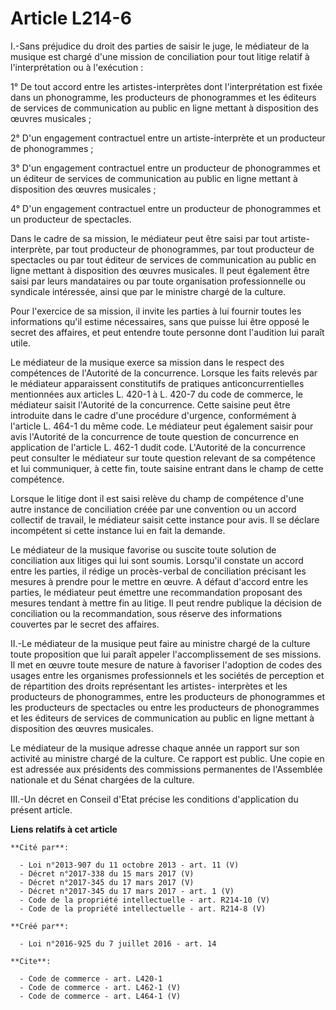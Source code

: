 # Article L214-6

I.-Sans préjudice du droit des parties de saisir le juge, le médiateur de la musique est chargé d'une mission de conciliation
pour tout litige relatif à l'interprétation ou à l'exécution : 

1° De tout accord entre les artistes-interprètes dont l'interprétation est fixée dans un phonogramme, les producteurs de
phonogrammes et les éditeurs de services de communication au public en ligne mettant à disposition des œuvres musicales ; 

2° D'un engagement contractuel entre un artiste-interprète et un producteur de phonogrammes ; 

3° D'un engagement contractuel entre un producteur de phonogrammes et un éditeur de services de communication au public en
ligne mettant à disposition des œuvres musicales ; 

4° D'un engagement contractuel entre un producteur de phonogrammes et un producteur de spectacles. 

Dans le cadre de sa mission, le médiateur peut être saisi par tout artiste-interprète, par tout producteur de phonogrammes,
par tout producteur de spectacles ou par tout éditeur de services de communication au public en ligne mettant à disposition
des œuvres musicales. Il peut également être saisi par leurs mandataires ou par toute organisation professionnelle ou
syndicale intéressée, ainsi que par le ministre chargé de la culture. 

Pour l'exercice de sa mission, il invite les parties à lui fournir toutes les informations qu'il estime nécessaires, sans que
puisse lui être opposé le secret des affaires, et peut entendre toute personne dont l'audition lui paraît utile. 

Le médiateur de la musique exerce sa mission dans le respect des compétences de l'Autorité de la concurrence. Lorsque les
faits relevés par le médiateur apparaissent constitutifs de pratiques anticoncurrentielles mentionnées aux articles L. 420-1
à L. 420-7 du code de commerce, le médiateur saisit l'Autorité de la concurrence. Cette saisine peut être introduite dans le
cadre d'une procédure d'urgence, conformément à l'article L. 464-1 du même code. Le médiateur peut également saisir pour avis
l'Autorité de la concurrence de toute question de concurrence en application de l'article L. 462-1 dudit code. L'Autorité de
la concurrence peut consulter le médiateur sur toute question relevant de sa compétence et lui communiquer, à cette fin,
toute saisine entrant dans le champ de cette compétence. 

Lorsque le litige dont il est saisi relève du champ de compétence d'une autre instance de conciliation créée par une
convention ou un accord collectif de travail, le médiateur saisit cette instance pour avis. Il se déclare incompétent si
cette instance lui en fait la demande. 

Le médiateur de la musique favorise ou suscite toute solution de conciliation aux litiges qui lui sont soumis. Lorsqu'il
constate un accord entre les parties, il rédige un procès-verbal de conciliation précisant les mesures à prendre pour le
mettre en œuvre. A défaut d'accord entre les parties, le médiateur peut émettre une recommandation proposant des mesures
tendant à mettre fin au litige. Il peut rendre publique la décision de conciliation ou la recommandation, sous réserve des
informations couvertes par le secret des affaires. 

II.-Le médiateur de la musique peut faire au ministre chargé de la culture toute proposition que lui paraît appeler
l'accomplissement de ses missions. Il met en œuvre toute mesure de nature à favoriser l'adoption de codes des usages entre
les organismes professionnels et les sociétés de perception et de répartition des droits représentant les artistes-
interprètes et les producteurs de phonogrammes, entre les producteurs de phonogrammes et les producteurs de spectacles ou
entre les producteurs de phonogrammes et les éditeurs de services de communication au public en ligne mettant à disposition
des œuvres musicales. 

Le médiateur de la musique adresse chaque année un rapport sur son activité au ministre chargé de la culture. Ce rapport est
public. Une copie en est adressée aux présidents des commissions permanentes de l'Assemblée nationale et du Sénat chargées de
la culture. 

III.-Un décret en Conseil d'Etat précise les conditions d'application du présent article.

**Liens relatifs à cet article**

	**Cité par**:

	  - Loi n°2013-907 du 11 octobre 2013 - art. 11 (V)
	  - Décret n°2017-338 du 15 mars 2017 (V)
	  - Décret n°2017-345 du 17 mars 2017 (V)
	  - Décret n°2017-345 du 17 mars 2017 - art. 1 (V)
	  - Code de la propriété intellectuelle - art. R214-10 (V)
	  - Code de la propriété intellectuelle - art. R214-8 (V)

	**Créé par**:

	  - Loi n°2016-925 du 7 juillet 2016 - art. 14

	**Cite**:

	  - Code de commerce - art. L420-1
	  - Code de commerce - art. L462-1 (V)
	  - Code de commerce - art. L464-1 (V)
